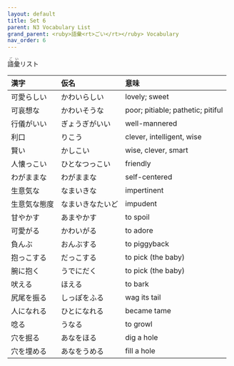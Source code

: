 ```yaml
---
layout: default
title: Set 6
parent: N3 Vocabulary List
grand_parent: <ruby>語彙<rt>ごい</rt></ruby> Vocabulary
nav_order: 6
---
```


<ruby>語彙<rt>ごい</rt></ruby>リスト

| 漢字         | 仮名             | 意味                               |
|:------------ |:---------------- |:---------------------------------- |
| 可愛らしい   | かわいらしい     | lovely; sweet                      |
| 可哀想な     | かわいそうな     | poor; pitiable; pathetic; pitiful​ |
| 行儀がいい   | ぎょうぎがいい   | well-mannered                      |
| 利口         | りこう           | clever, intelligent, wise          |
| 賢い         | かしこい         | wise, clever, smart                |
| 人懐っこい   | ひとなつっこい   | friendly                           |
| わがままな   | わがままな       | self-centered                      |
| 生意気な     | なまいきな       | impertinent                        |
| 生意気な態度 | なまいきなたいど | impudent                           |
| 甘やかす     | あまやかす       | to spoil                           |
| 可愛がる     | かわいがる       | to adore                           |
| 負んぶ       | おんぶする       | to piggyback                       |
| 抱っこする   | だっこする       | to pick (the baby)                 |
| 腕に抱く     | うでにだく       | to pick (the baby)                 |
| 吠える       | ほえる           | to bark                            |
| 尻尾を振る   | しっぽをふる     | wag its tail                       |
| 人になれる   | ひとになれる     | became tame                        |
| 唸る         | うなる           | to growl                           |
| 穴を掘る     | あなをほる       | dig a hole                         |
| 穴を埋める   | あなをうめる     | fill a hole                        |
